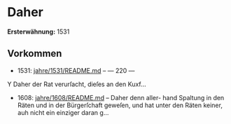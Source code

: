# Daher

**Ersterwähnung:** 1531

## Vorkommen
- 1531: [jahre/1531/README.md](../jahre/1531/README.md) – — 220 —

Y Daher der Rat verurſacht, dieſes an den Kuxf...
- 1608: [jahre/1608/README.md](../jahre/1608/README.md) – Daher denn aller-
hand Spaltung in den Räten und in der Bürgerſchaft
geweſen, und hat unter den Räten keiner, auh nicht ein
einziger daran g...

